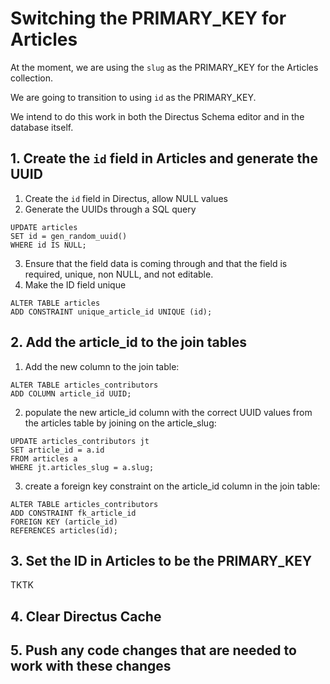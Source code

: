# Switching the PRIMARY_KEY for Articles

At the moment, we are using the `slug` as the PRIMARY_KEY for the Articles collection.

We are going to transition to using `id` as the PRIMARY_KEY.

We intend to do this work in both the Directus Schema editor and in the database itself.

## 1. Create the `id` field in Articles and generate the UUID

1. Create the `id` field in Directus, allow NULL values
2. Generate the UUIDs through a SQL query

```
UPDATE articles
SET id = gen_random_uuid()
WHERE id IS NULL;
```

3. Ensure that the field data is coming through and that the field is required, unique, non NULL, and not editable.
4. Make the ID field unique

```
ALTER TABLE articles
ADD CONSTRAINT unique_article_id UNIQUE (id);
```

## 2. Add the article_id to the join tables

1. Add the new column to the join table:

```
ALTER TABLE articles_contributors
ADD COLUMN article_id UUID;
```

2. populate the new article_id column with the correct UUID values from the articles table by joining on the article_slug:

```
UPDATE articles_contributors jt
SET article_id = a.id
FROM articles a
WHERE jt.articles_slug = a.slug;
```

3. create a foreign key constraint on the article_id column in the join table:

```
ALTER TABLE articles_contributors
ADD CONSTRAINT fk_article_id
FOREIGN KEY (article_id)
REFERENCES articles(id);
```

## 3. Set the ID in Articles to be the PRIMARY_KEY

TKTK

## 4. Clear Directus Cache

## 5. Push any code changes that are needed to work with these changes
